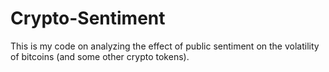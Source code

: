 # Crypto-Sentiment
This is my code on analyzing the effect of public sentiment on the volatility of bitcoins (and some other crypto tokens).
